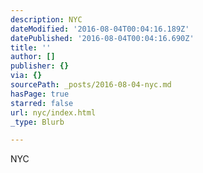 ```yaml
---
description: NYC
dateModified: '2016-08-04T00:04:16.189Z'
datePublished: '2016-08-04T00:04:16.690Z'
title: ''
author: []
publisher: {}
via: {}
sourcePath: _posts/2016-08-04-nyc.md
hasPage: true
starred: false
url: nyc/index.html
_type: Blurb

---
```

NYC